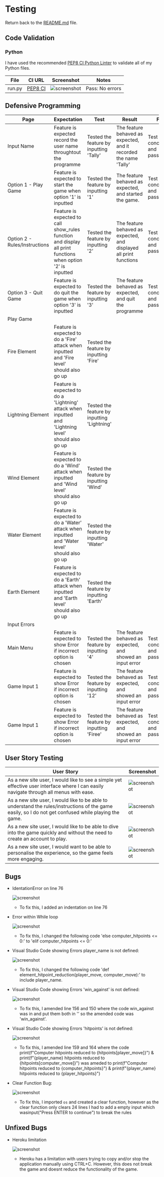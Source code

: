 # Testing

Return back to the [README.md](README.md) file.

## Code Validation

### Python

I have used the recommended [PEP8 CI Python Linter](https://pep8ci.herokuapp.com) to validate all of my Python files.

| File | CI URL | Screenshot | Notes |
| --- | --- | --- | --- |
| run.py | [PEP8 CI](https://pep8ci.herokuapp.com/https://raw.githubusercontent.com/riiyu7/elemental_fantasy_i/main/run.py) | ![screenshot](documentation/py-validation-run.png) | 	Pass: No errors |


## Defensive Programming

| Page | Expectation | Test | Result | Fix | Screenshot |
| --- | --- | --- | --- | --- | --- |
| Input Name | Feature is expected record the user name throughtout the programme| Tested the feature by inputting 'Tally' | The feature behaved as expected, and it recorded the name 'Tally' | Test concluded and passed | ![screenshot](documentation/input_name2.png) |
| Option 1 - Play Game | Feature is expected to start the game when option '1' is inputted | Tested the feature by inputting '1' | The feature behaved as expected, and started the game.  | Test concluded and passed | ![screenshot](documentation/option_1.png) |
| Option 2 - Rules/Instructions | Feature is expected to call show_rules function and display all print functions when option '2' is inputted | Tested the feature by inputting '2' | The feature behaved as expected, and displayed all print functions  | Test concluded and passed | ![screenshot](documentation/option_2.png) |
| Option 3 - Quit Game | Feature is expected to do quit the game when option '3' is inputted| Tested the feature by inputting '3'| The feature behaved as expected, and quit the programme | Test concluded and passed | ![screenshot](documentation/option_3.png) |
| Play Game | | | | | |
| Fire Element | Feature is expected to do a 'Fire' attack when inputted and 'Fire level' should also go up | Tested the feature by inputting 'Fire' | | | ![screenshot](documentation/feature05.png) |
| Lightning Element | Feature is expected to do a 'Lightning' attack when inputted and 'Lightning level' should also go up | Tested the feature by inputting 'Lightning' | | | ![screenshot](documentation/feature05.png) |
| Wind Element | Feature is expected to do a 'Wind' attack when inputted and 'Wind level' should also go up | Tested the feature by inputting 'Wind' | | | ![screenshot](documentation/feature05.png) |
| Water Element | Feature is expected to do a 'Water' attack when inputted and 'Water level' should also go up | Tested the feature by inputting 'Water' | | | ![screenshot](documentation/feature05.png) |
| Earth Element | Feature is expected to do a 'Earth' attack when inputted and 'Earth level' should also go up | Tested the feature by inputting 'Earth' | | | ![screenshot](documentation/feature05.png) |
| Input Errors | | | | | |
| Main Menu | Feature is expected to show Error if incorrect option is chosen| Tested the feature by inputting '4'| The feature behaved as expected, and showed an input error | Test concluded and passed | ![screenshot](documentation/menu_invalid_choice.png) |
| Game Input 1 | Feature is expected to show Error if incorrect option is chosen| Tested the feature by inputting '12'| The feature behaved as expected, and showed an input error | Test concluded and passed | ![screenshot](documentation/game_invalid_choice.png) |
| Game Input 1 | Feature is expected to show Error if incorrect option is chosen| Tested the feature by inputting 'Firee'| The feature behaved as expected, and showed an input error | Test concluded and passed | ![screenshot](documentation/game_invalid_choice2.png) |


## User Story Testing

| User Story | Screenshot |
| --- | --- |
| As a new site user, I would like to see a simple yet effective user interface where I can easily navigate through all menus with ease.| ![screenshot](documentation/menu_feautres.png) |
| As a new site user, I would like to be able to understand the rules/instructions of the game easily, so I do not get confused while playing the game. | ![screenshot](documentation/option_2.png) |
| As a new site user, I would like to be able to dive into the game quickly and without the need to create an account to play. | ![screenshot](documentation/option_3.png) |
| As a new site user, I would want to be able to personalise the experience, so the game feels more engaging.| ![screenshot](documentation/input_name.png) |

## Bugs

- IdentationError on line 76

    ![screenshot](documentation/indentation_error.jpg)

    - To fix this, I added an indentation on line 76

- Error within While loop

    ![screenshot](documentation/elif_error.jpg)

    - To fix this, I changed the following code 'else computer_hitpoints <= 0:' to 'elif computer_hitpoints <= 0:'

- Visual Studio Code showing Errors player_name is not defined:

    ![screenshot](documentation/bugs.png)

    - To fix this, I changed the following code 'def element_hitpoint_reduction(player_move, computer_move):' to include player_name.

- Visual Studio Code showing Errors 'win_against' is not defined:

    ![screenshot](documentation/bugs.png)

    - To fix this, I amended line 156 and 150 where the code win_against was in and put them both in '' so the amended code was 'win_against'.

- Visual Studio Code showing Errors 'hitpoints' is not defined:

    ![screenshot](documentation/bugs.png)

    - To fix this, I amended line 159 and 164 where the code  print(f"Computer hitpoints reduced to {hitpoints[player_move]}") & print(f"{player_name} hitpoints reduced to {hitpoints[computer_move]}") was ameded to print(f"Computer hitpoints reduced to {computer_hitpoints}") & print(f"{player_name} hitpoints reduced to {player_hitpoints}")

- Clear Function Bug:

    ![screenshot](documentation/rules.png)

    - To fix this, I imported `os` and created a clear function, however as the clear function only clears 24 lines I had to add a empty input which wasinput("Press ENTER to continue") to break the rules

## Unfixed Bugs

- Heroku limitation

    ![screenshot](documentation/rules.png)

    - Heroku has a limitation with users trying to copy and/or stop the application manually using CTRL+C. However, this does not break the game and doesnt reduce the functionality of the game.
